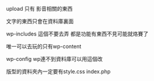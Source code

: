 upload 只有 影音相關的東西

文字的東西只會在資料庫裏面


wp-includes 這個不要去弄 都是功能有東西不見可能就烙賽了

唯一可以去玩的只有wp-content


wp-config wp連不到資料庫可以用這個改

版型的資料夾內一定要有style.css index.php